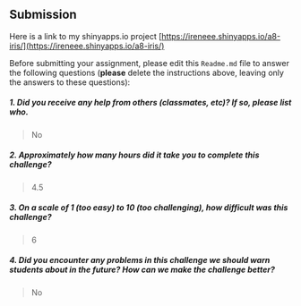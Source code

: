 Submission
----------
Here is a link to my shinyapps.io project
[https://ireneee.shinyapps.io/a8-iris/](https://ireneee.shinyapps.io/a8-iris/)
 

 
Before submitting your assignment, please edit this `Readme.md` file to answer the following questions (**please** delete the instructions above, leaving only the answers to these questions):

##### 1. Did you receive any help from others (classmates, etc)? If so, please list who.

> No			

##### 2. Approximately how many hours did it take you to complete this challenge?

> 4.5

##### 3. On a scale of 1 (too easy) to 10 (too challenging), how difficult was this challenge?

> 6

##### 4. Did you encounter any problems in this challenge we should warn students about in the future? How can we make the challenge better?

> No